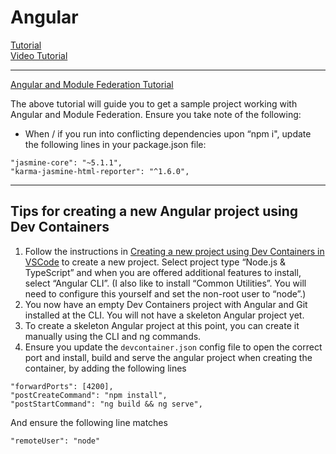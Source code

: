 # Angular

[Tutorial](https://angular.io/tutorial)  
[Video Tutorial](https://www.youtube.com/watch?v=k5E2AVpwsko)

---
[Angular and Module Federation Tutorial](https://github.com/angular-architects/module-federation-plugin/blob/main/libs/mf/tutorial/tutorial.md)

The above tutorial will guide you to get a sample project working with Angular and Module Federation. Ensure you take note of the following:

- When / if you run into conflicting dependencies upon “npm i", update the following lines in your package.json file:
```
"jasmine-core": "~5.1.1",
"karma-jasmine-html-reporter": "^1.6.0",
```
---

## Tips for creating a new Angular project using Dev Containers

1. Follow the instructions in [Creating a new project using Dev Containers in VSCode](../Tools/devcontainers.md) to create a new project. Select project type “Node.js & TypeScript” and when you are offered additional features to install, select “Angular CLI”. (I also like to install “Common Utilities”. You will need to configure this yourself and set the non-root user to “node”.)
2. You now have an empty Dev Containers project with Angular and Git installed at the CLI. You will not have a skeleton Angular project yet. 
3. To create a skeleton Angular project at this point, you can create it manually using the CLI and ng commands.
4. Ensure you update the `devcontainer.json` config file to open the correct port and install, build and serve the angular project when creating the container, by adding the following lines
```
"forwardPorts": [4200],
"postCreateCommand": "npm install",
"postStartCommand": "ng build && ng serve",
```
And ensure the following line matches
```
"remoteUser": "node"
```
